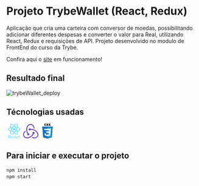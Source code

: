 # Projeto TrybeWallet (React, Redux)

Aplicação que cria uma carteira com conversor de moedas, possibilitando adicionar diferentes despesas e converter o valor para Real, utilizando React, Redux e requisições de API. Projeto desenvolvido no modulo de FrontEnd do curso da Trybe.

Confira aqui o [site](https://trybewallet-react-redux.vercel.app) em funcionamento!

## Resultado final
![trybeWallet_deploy]()

## Técnologias usadas
<p align="left">
  <img src="https://raw.githubusercontent.com/devicons/devicon/master/icons/react/react-original-wordmark.svg" alt="react" width="40" height="40"/> 
  <img src="https://raw.githubusercontent.com/devicons/devicon/master/icons/redux/redux-original.svg" alt="redux" width="40" height="40"/> 
  <img src="https://raw.githubusercontent.com/devicons/devicon/master/icons/css3/css3-original-wordmark.svg" alt="css3" width="40" height="40"/> 
</p>

## Para iniciar e executar o projeto
```bash
npm install
npm start
``` 
